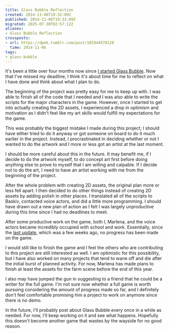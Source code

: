 ```yaml
---
title: Glass Bubble Reflection
created: 2014-11-06T19:32:09Z
published: 2014-11-06T19:32:09Z
migrated: 2025-07-30T02:57:12Z
aliases:
- Glass Bubble Reflection
crossposts:
- url: https://dpek.tumblr.com/post/101944570128
  time: 2014-11-06
tags:
- glass-bubble
---
```


It's been a little over four months now since [I started Glass Bubble](20140709052533.md). Now that I've missed my deadline, I think it's about time for me to reflect on what I have done and think about what I plan to do.

The beginning of the project was pretty easy for me to keep up with. I was able to finish all of the code that I needed and I was also able to write the scripts for the major characters in the game. However, once I started to get into actually creating the 2D assets, I experienced a drop in optimism and motivation as I didn't feel like my art skills would fulfill my expectations for the game.

This was probably the biggest mistake I made during this project; I should have either tried to do it anyway or got someone on board to do it much earlier in the project. Instead, I procrastinated in deciding whether or not I wanted to do the artwork and I more or less got an artist at the last moment.

I should be more careful about this in the future. It may benefit me, if I decide to do the artwork myself, to do concept art first before doing anything else to prove to myself that I am willing and calpable. If I decide not to do the art, I need to have an artist working with me from the beginning of the project.

After the whole problem with creating 2D assets, the original plan more or less fell apart. I then decided to do other things instead of creating 2D assets by adding polish in other places. I translated all of the scripts to Baskiv, contacted voice actors, and did a little more programming. I should have drawn out a new plan of action as I felt I was largely unproductive during this time since I had no deadlines to meet.

After some productive work on the game, both I, Marlena, and the voice actors became incredibly occupied with school and work. Essentially, since the [last update](20141020004956.md), which was a few weeks ago, no progress has been made on the game.

I would still like to finish the game and I feel the others who are contributing to this project are still interested as well. I am optimistic for this possibility, but I have also worked on many projects that tend to wane off and die after the initial burst of planned activity. For now, Marlena has made plans to finish at least the assets for the farm scene before the end of this year.

I also may have jumped the gun in suggesting to a friend that he could be a writer for the full game. I'm not sure now whether a full game is worth pursuing considering the amount of progress made so far, and I definitely don't feel comfortable promising him a project to work on anymore since there is no demo.

In the future, I'll probably post about Glass Bubble every once in a while as needed. For now, I'll keep working on it and see what happens. Hopefully this doesn't become another game that wastes by the wayside for no good reason.
